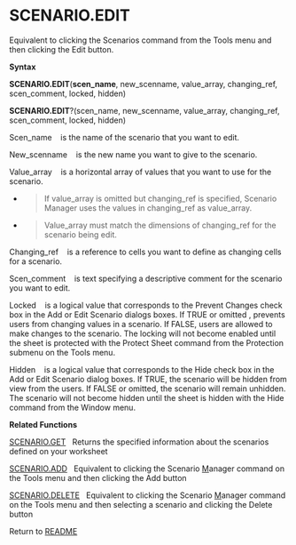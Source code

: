 # SCENARIO.EDIT

Equivalent to clicking the Scenarios command from the Tools menu and
then clicking the Edit button.

**Syntax**

**SCENARIO.EDIT**(**scen\_name**, new\_scenname, value\_array,
changing\_ref, scen\_comment, locked, hidden)

**SCENARIO.EDIT**?(scen\_name, new\_scenname, value\_array,
changing\_ref, scen\_comment, locked, hidden)

Scen\_name&nbsp;&nbsp;&nbsp;&nbsp;is the name of the scenario that you
want to edit.

New\_scenname&nbsp;&nbsp;&nbsp;&nbsp;is the new name you want to give to
the scenario.

Value\_array&nbsp;&nbsp;&nbsp;&nbsp;is a horizontal array of values that
you want to use for the scenario.

  - > If value\_array is omitted but changing\_ref is specified,
    > Scenario Manager uses the values in changing\_ref as value\_array.

  - > Value\_array must match the dimensions of changing\_ref for the
    > scenario being edit.

Changing\_ref&nbsp;&nbsp;&nbsp;&nbsp;is a reference to cells you want to
define as changing cells for a scenario.

Scen\_comment&nbsp;&nbsp;&nbsp;&nbsp;is text specifying a descriptive
comment for the scenario you want to edit.

Locked&nbsp;&nbsp;&nbsp;&nbsp;is a logical value that corresponds to the
Prevent Changes check box in the Add or Edit Scenario dialogs boxes. If
TRUE or omitted , prevents users from changing values in a scenario. If
FALSE, users are allowed to make changes to the scenario. The locking
will not become enabled until the sheet is protected with the Protect
Sheet command from the Protection submenu on the Tools menu.

Hidden&nbsp;&nbsp;&nbsp;&nbsp;is a logical value that corresponds to the
Hide check box in the Add or Edit Scenario dialog boxes. If TRUE, the
scenario will be hidden from view from the users. If FALSE or omitted,
the scenario will remain unhidden. The scenario will not become hidden
until the sheet is hidden with the Hide command from the Window menu.

**Related Functions**

[SCENARIO.GET](SCENARIO.GET.md)&nbsp;&nbsp;&nbsp;Returns the specified information about
the scenarios defined on your worksheet

[SCENARIO.ADD](SCENARIO.ADD.md)&nbsp;&nbsp;&nbsp;Equivalent to clicking the Scenario
[M](M.md)anager command on the Tools menu and then clicking the Add button

[SCENARIO.DELETE](SCENARIO.DELETE.md)&nbsp;&nbsp;&nbsp;Equivalent to clicking the Scenario
[M](M.md)anager command on the Tools menu and then selecting a scenario and
clicking the Delete button



Return to [README](README.md)

